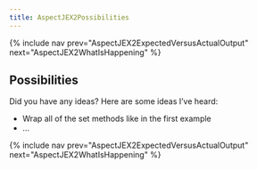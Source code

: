 ```yaml
---
title: AspectJEX2Possibilities
---
```

{% include nav prev="AspectJEX2ExpectedVersusActualOutput" next="AspectJEX2WhatIsHappening" %}

## Possibilities
Did you have any ideas? Here are some ideas I’ve heard:
* Wrap all of the set methods like in the first example
* …

{% include nav prev="AspectJEX2ExpectedVersusActualOutput" next="AspectJEX2WhatIsHappening" %}
